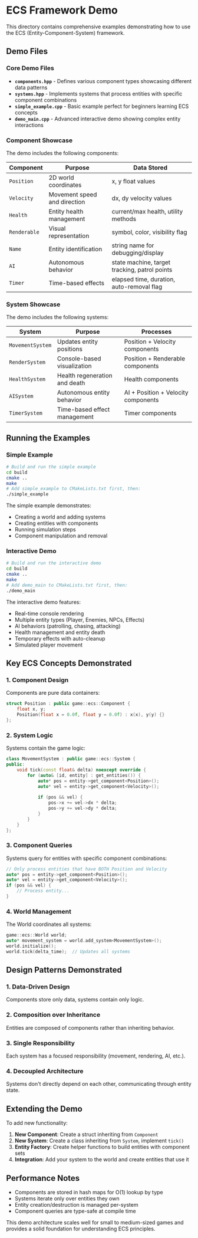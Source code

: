 # ECS Framework Demo

This directory contains comprehensive examples demonstrating how to use the ECS (Entity-Component-System) framework.

## Demo Files

### Core Demo Files

- **`components.hpp`** - Defines various component types showcasing different data patterns
- **`systems.hpp`** - Implements systems that process entities with specific component combinations
- **`simple_example.cpp`** - Basic example perfect for beginners learning ECS concepts
- **`demo_main.cpp`** - Advanced interactive demo showing complex entity interactions

### Component Showcase

The demo includes the following components:

| Component | Purpose | Data Stored |
|-----------|---------|-------------|
| `Position` | 2D world coordinates | x, y float values |
| `Velocity` | Movement speed and direction | dx, dy velocity values |
| `Health` | Entity health management | current/max health, utility methods |
| `Renderable` | Visual representation | symbol, color, visibility flag |
| `Name` | Entity identification | string name for debugging/display |
| `AI` | Autonomous behavior | state machine, target tracking, patrol points |
| `Timer` | Time-based effects | elapsed time, duration, auto-removal flag |

### System Showcase

The demo includes the following systems:

| System | Purpose | Processes |
|--------|---------|-----------|
| `MovementSystem` | Updates entity positions | Position + Velocity components |
| `RenderSystem` | Console-based visualization | Position + Renderable components |
| `HealthSystem` | Health regeneration and death | Health components |
| `AISystem` | Autonomous entity behavior | AI + Position + Velocity components |
| `TimerSystem` | Time-based effect management | Timer components |

## Running the Examples

### Simple Example

```bash
# Build and run the simple example
cd build
cmake ..
make
# Add simple_example to CMakeLists.txt first, then:
./simple_example
```

The simple example demonstrates:
- Creating a world and adding systems
- Creating entities with components
- Running simulation steps
- Component manipulation and removal

### Interactive Demo

```bash
# Build and run the interactive demo
cd build
cmake ..
make
# Add demo_main to CMakeLists.txt first, then:
./demo_main
```

The interactive demo features:
- Real-time console rendering
- Multiple entity types (Player, Enemies, NPCs, Effects)
- AI behaviors (patrolling, chasing, attacking)
- Health management and entity death
- Temporary effects with auto-cleanup
- Simulated player movement

## Key ECS Concepts Demonstrated

### 1. Component Design
Components are pure data containers:
```cpp
struct Position : public game::ecs::Component {
    float x, y;
    Position(float x = 0.0f, float y = 0.0f) : x(x), y(y) {}
};
```

### 2. System Logic
Systems contain the game logic:
```cpp
class MovementSystem : public game::ecs::System {
public:
    void tick(const float& delta) noexcept override {
        for (auto& [id, entity] : get_entities()) {
            auto* pos = entity->get_component<Position>();
            auto* vel = entity->get_component<Velocity>();
            
            if (pos && vel) {
                pos->x += vel->dx * delta;
                pos->y += vel->dy * delta;
            }
        }
    }
};
```

### 3. Component Queries
Systems query for entities with specific component combinations:
```cpp
// Only process entities that have BOTH Position and Velocity
auto* pos = entity->get_component<Position>();
auto* vel = entity->get_component<Velocity>();
if (pos && vel) {
    // Process entity...
}
```

### 4. World Management
The World coordinates all systems:
```cpp
game::ecs::World world;
auto* movement_system = world.add_system<MovementSystem>();
world.initialize();
world.tick(delta_time);  // Updates all systems
```

## Design Patterns Demonstrated

### 1. Data-Driven Design
Components store only data, systems contain only logic.

### 2. Composition over Inheritance
Entities are composed of components rather than inheriting behavior.

### 3. Single Responsibility
Each system has a focused responsibility (movement, rendering, AI, etc.).

### 4. Decoupled Architecture
Systems don't directly depend on each other, communicating through entity state.

## Extending the Demo

To add new functionality:

1. **New Component**: Create a struct inheriting from `Component`
2. **New System**: Create a class inheriting from `System`, implement `tick()`
3. **Entity Factory**: Create helper functions to build entities with component sets
4. **Integration**: Add your system to the world and create entities that use it

## Performance Notes

- Components are stored in hash maps for O(1) lookup by type
- Systems iterate only over entities they own
- Entity creation/destruction is managed per-system
- Component queries are type-safe at compile time

This demo architecture scales well for small to medium-sized games and provides a solid foundation for understanding ECS principles. 
